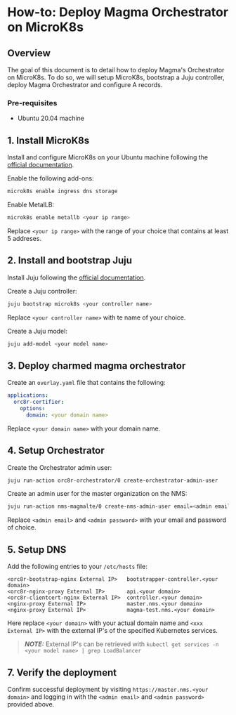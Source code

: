 # How-to: Deploy Magma Orchestrator on MicroK8s

## Overview

The goal of this document is to detail how to deploy Magma's Orchestrator on MicroK8s. To do so,
we will setup MicroK8s, bootstrap a Juju controller, deploy Magma Orchestrator and configure A
records.

### Pre-requisites

- Ubuntu 20.04 machine

## 1. Install MicroK8s

Install and configure MicroK8s on your Ubuntu machine following the
[official documentation](https://microk8s.io/docs/getting-started).

Enable the following add-ons:

```bash
microk8s enable ingress dns storage
```

Enable MetalLB:

```bash
microk8s enable metallb <your ip range>
```

Replace `<your ip range>` with the range of your choice that contains at least 5 addreses.

## 2. Install and bootstrap Juju

Install Juju following the [official documentation](https://juju.is/docs/olm/installing-juju).

Create a Juju controller:

```bash
juju bootstrap microk8s <your controller name>
```

Replace `<your controller name>` with te name of your choice.

Create a Juju model:

```bash
juju add-model <your model name>
```

## 3. Deploy charmed magma orchestrator

Create an `overlay.yaml` file that contains the following:

```yaml
applications:
  orc8r-certifier:
    options:
      domain: <your domain name>
```

Replace `<your domain name>` with your domain name.

## 4. Setup Orchestrator

Create the Orchestrator admin user:

```bash
juju run-action orc8r-orchestrator/0 create-orchestrator-admin-user
```

Create an admin user for the master organization on the NMS:

```bash
juju run-action nms-magmalte/0 create-nms-admin-user email=<admin email> password=<admin password>
```

Replace `<admin email>` and `<admin password>` with your email and password of choice.

## 5. Setup DNS

Add the following entries to your `/etc/hosts` file:

```text
<orc8r-bootstrap-nginx External IP>   bootstrapper-controller.<your domain>
<orc8r-nginx-proxy External IP>       api.<your domain>
<orc8r-clientcert-nginx External IP>  controller.<your domain>
<nginx-proxy External IP>             master.nms.<your domain>
<nginx-proxy External IP>             magma-test.nms.<your domain>
```

Here replace `<your domain>` with your actual domain name and `<xxx External IP>` with the external
IP's of the specified Kubernetes services.

> **_NOTE:_** External IP's can be retrieved with `kubectl get services -n <your model name> | grep LoadBalancer `

## 7. Verify the deployment

Confirm successful deployment by visiting `https://master.nms.<your domain>` and logging in
with the `<admin email>` and `<admin password>` provided above.
